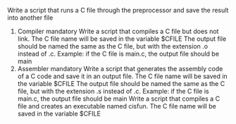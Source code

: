 Write a script that runs a C file through the preprocessor and save the result into another file
1. Compiler mandatory Write a script that compiles a C file but does not link. The C file name will be saved in the variable $CFILE The output file should be named the same as the C file, but with the extension .o instead of .c. Example: if the C file is main.c, the output file should be main
2. Assembler mandatory Write a script that generates the assembly code of a C code and save it in an output file. The C file name will be saved in the variable $CFILE The output file should be named the same as the C file, but with the extension .s instead of .c. Example: if the C file is main.c, the output file should be main
Write a script that compiles a C file and creates an executable named cisfun. The C file name will be saved in the variable $CFILE
